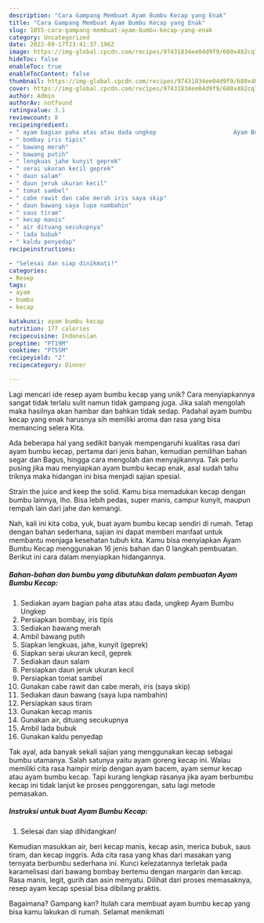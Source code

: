 ```yaml
---
description: "Cara Gampang Membuat Ayam Bumbu Kecap yang Enak"
title: "Cara Gampang Membuat Ayam Bumbu Kecap yang Enak"
slug: 1055-cara-gampang-membuat-ayam-bumbu-kecap-yang-enak
category: Uncategorized
date: 2022-09-17T23:41:37.196Z
image: https://img-global.cpcdn.com/recipes/97431834ee04d9f9/680x482cq70/ayam-bumbu-kecap-foto-resep-utama.jpg
hideToc: false
enableToc: true
enableTocContent: false
thumbnail: https://img-global.cpcdn.com/recipes/97431834ee04d9f9/680x482cq70/ayam-bumbu-kecap-foto-resep-utama.jpg
cover: https://img-global.cpcdn.com/recipes/97431834ee04d9f9/680x482cq70/ayam-bumbu-kecap-foto-resep-utama.jpg
author: Admin
authorAv: notfound
ratingvalue: 3.1
reviewcount: 8
recipeingredient:
- " ayam bagian paha atas atau dada ungkep                      Ayam Bumbu Ungkep"
- " bombay iris tipis"
- " bawang merah"
- " bawang putih"
- " lengkuas jahe kunyit geprek"
- " serai ukuran kecil geprek"
- " daun salam"
- " daun jeruk ukuran kecil"
- " tomat sambel"
- " cabe rawit dan cabe merah iris saya skip"
- " daun bawang saya lupa nambahin"
- " saus tiram"
- " kecap manis"
- " air dituang secukupnya"
- " lada bubuk"
- " kaldu penyedap"
recipeinstructions:

- "Selesai dan siap dinikmati!"
categories:
- Resep
tags:
- ayam
- bumbu
- kecap

katakunci: ayam bumbu kecap 
nutrition: 177 calories
recipecuisine: Indonesian
preptime: "PT19M"
cooktime: "PT55M"
recipeyield: "2"
recipecategory: Dinner

---
```





Lagi mencari ide resep ayam bumbu kecap yang unik? Cara menyiapkannya sangat tidak terlalu sulit namun tidak gampang juga. Jika salah mengolah maka hasilnya akan hambar dan bahkan tidak sedap. Padahal ayam bumbu kecap yang enak harusnya sih memiliki aroma dan rasa yang bisa memancing selera Kita.





Ada beberapa hal yang sedikit banyak mempengaruhi kualitas rasa dari ayam bumbu kecap, pertama dari jenis bahan, kemudian pemilihan bahan segar dan Bagus, hingga cara mengolah dan menyajikannya. Tak perlu pusing jika mau menyiapkan ayam bumbu kecap enak,      asal sudah tahu triknya maka hidangan ini bisa menjadi sajian spesial.














Strain the juice and keep the solid. Kamu bisa memadukan kecap dengan bumbu lainnya, lho. Bisa lebih pedas, super manis, campur kunyit, maupun rempah lain dari jahe dan kemangi.






Nah, kali ini kita coba, yuk, buat ayam bumbu kecap sendiri di rumah. Tetap dengan bahan sederhana, sajian ini dapat memberi manfaat untuk membantu menjaga kesehatan tubuh kita. Kamu bisa menyiapkan Ayam Bumbu Kecap menggunakan 16 jenis bahan dan 0 langkah pembuatan. Berikut ini cara dalam menyiapkan hidangannya.

<!--inarticleads1-->

##### Bahan-bahan dan bumbu yang dibutuhkan dalam pembuatan Ayam Bumbu Kecap:

1. Sediakan  ayam bagian paha atas atau dada, ungkep                      Ayam Bumbu Ungkep
1. Persiapkan  bombay, iris tipis
1. Sediakan  bawang merah
1. Ambil  bawang putih
1. Siapkan  lengkuas, jahe, kunyit (geprek)
1. Siapkan  serai ukuran kecil, geprek
1. Sediakan  daun salam
1. Persiapkan  daun jeruk ukuran kecil
1. Persiapkan  tomat sambel
1. Gunakan  cabe rawit dan cabe merah, iris (saya skip)
1. Sediakan  daun bawang (saya lupa nambahin)
1. Persiapkan  saus tiram
1. Gunakan  kecap manis
1. Gunakan  air, dituang secukupnya
1. Ambil  lada bubuk
1. Gunakan  kaldu penyedap


Tak ayal, ada banyak sekali sajian yang menggunakan kecap sebagai bumbu utamanya. Salah satunya yaitu ayam goreng kecap ini. Walau memiliki cita rasa hampir mirip dengan ayam bacem, ayam semur kecap atau ayam bumbu kecap. Tapi kurang lengkap rasanya jika ayam berbumbu kecap ini tidak lanjut ke proses penggorengan, satu lagi metode pemasakan. 

<!--inarticleads2-->

##### Instruksi untuk buat Ayam Bumbu Kecap:


1. Selesai dan siap dihidangkan!

Kemudian masukkan air, beri kecap manis, kecap asin, merica bubuk, saus tiram, dan kecap inggris. Ada cita rasa yang khas dari masakan yang ternyata berbumbu sederhana ini. Kunci kelezatannya terletak pada karamelisasi dari bawang bombay bertemu dengan margarin dan kecap. Rasa manis, legit, gurih dan asin menyatu. Dilihat dari proses memasaknya, resep ayam kecap spesial bisa dibilang praktis. 

Bagaimana? Gampang kan? Itulah cara membuat ayam bumbu kecap yang bisa kamu lakukan di rumah. Selamat menikmati
